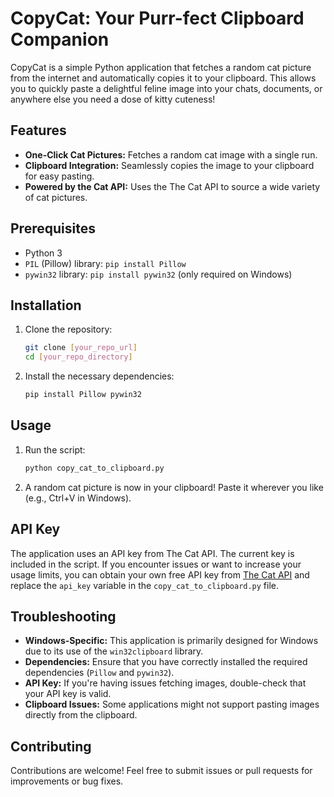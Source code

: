 # CopyCat: Your Purr-fect Clipboard Companion 

CopyCat is a simple Python application that fetches a random cat picture from the internet and automatically copies it to your clipboard.  This allows you to quickly paste a delightful feline image into your chats, documents, or anywhere else you need a dose of kitty cuteness!

## Features

*   **One-Click Cat Pictures:**  Fetches a random cat image with a single run.
*   **Clipboard Integration:** Seamlessly copies the image to your clipboard for easy pasting.
*   **Powered by the Cat API:** Uses the The Cat API to source a wide variety of cat pictures.

## Prerequisites

*   Python 3
*   `PIL` (Pillow) library: `pip install Pillow`
*   `pywin32` library: `pip install pywin32` (only required on Windows)

## Installation

1.  Clone the repository:

    ```bash
    git clone [your_repo_url]
    cd [your_repo_directory]
    ```

2.  Install the necessary dependencies:

    ```bash
    pip install Pillow pywin32
    ```

## Usage

1.  Run the script:

    ```bash
    python copy_cat_to_clipboard.py
    ```

2.  A random cat picture is now in your clipboard! Paste it wherever you like (e.g., Ctrl+V in Windows).

## API Key

The application uses an API key from The Cat API.  The current key is included in the script.  If you encounter issues or want to increase your usage limits, you can obtain your own free API key from [The Cat API](https://thecatapi.com/) and replace the `api_key` variable in the `copy_cat_to_clipboard.py` file.

## Troubleshooting

*   **Windows-Specific:** This application is primarily designed for Windows due to its use of the `win32clipboard` library.
*   **Dependencies:** Ensure that you have correctly installed the required dependencies (`Pillow` and `pywin32`).
*   **API Key:**  If you're having issues fetching images, double-check that your API key is valid.
*   **Clipboard Issues:**  Some applications might not support pasting images directly from the clipboard.

## Contributing

Contributions are welcome!  Feel free to submit issues or pull requests for improvements or bug fixes.
